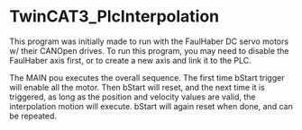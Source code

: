 # TwinCAT3_PlcInterpolation

This program was initially made to run with the FaulHaber DC servo motors w/ their CANOpen drives. 
To run this program, you may need to disable the FaulHaber axis first, or to create a new axis and link it to the PLC.

The MAIN pou executes the overall sequence. The first time bStart trigger will enable all the motor. Then bStart will reset, and the next time it is triggered, as long as the position and velocity values are valid, the interpolation motion will execute. bStart will again reset when done, and can be repeated.
